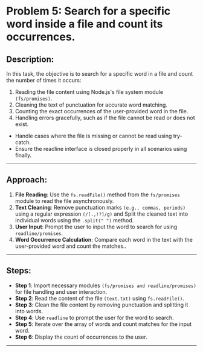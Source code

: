 # Problem 5: Search for a specific word inside a file and count its occurrences.

## Description:
In this task, the objective is to search for a specific word in a file and count the number of times it occurs:

1. Reading the file content using Node.js's file system module `(fs/promises)`.
2. Cleaning the text of punctuation for accurate word matching.
3. Counting the exact occurrences of the user-provided word in the file.
4. Handling errors gracefully, such as if the file cannot be read or does not exist.

- Handle cases where the file is missing or cannot be read using try-catch.
- Ensure the readline interface is closed properly in all scenarios using finally.


---

## Approach:
1. **File Reading**: Use the `fs.readFile()` method from the `fs/promises` module to read the file asynchronously.
2. **Text Cleaning**: Remove punctuation marks `(e.g., commas, periods)` using a regular expression `(/[.,!?]/g)` and Split the cleaned text into individual words using the `.split(" ")` method.
3. **User Input**: Prompt the user to input the word to search for using `readline/promises`.
4. **Word Occurrence Calculation**: Compare each word in the text with the user-provided word and count the matches..

---

## Steps:
- **Step 1**: Import necessary modules `(fs/promises and readline/promises)` for file handling and user interaction.
- **Step 2**: Read the content of the file `(text.txt)` using `fs.readFile()`.
- **Step 3**: Clean the file content by removing punctuation and splitting it into words.
- **Step 4**: Use `readline` to prompt the user for the word to search.
- **Step 5**: Iterate over the array of words and count matches for the input word.
- **Step 6**: Display the count of occurrences to the user.

---



